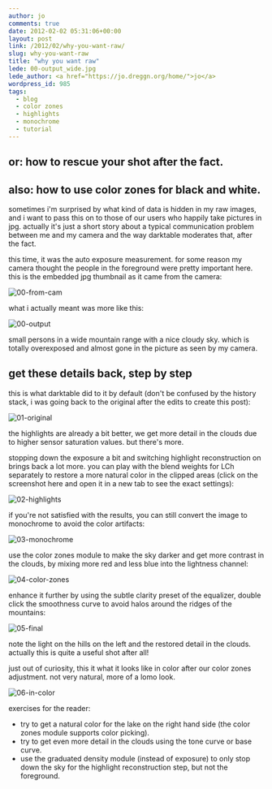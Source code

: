 ```yaml
---
author: jo
comments: true
date: 2012-02-02 05:31:06+00:00
layout: post
link: /2012/02/why-you-want-raw/
slug: why-you-want-raw
title: "why you want raw"
lede: 00-output_wide.jpg
lede_author: <a href="https://jo.dreggn.org/home/">jo</a>
wordpress_id: 985
tags:
  - blog
  - color zones
  - highlights
  - monochrome
  - tutorial
---
```

## or: how to rescue your shot after the fact.




## also: how to use color zones for black and white.


sometimes i'm surprised by what kind of data is hidden in my raw images, and i want to pass this on to those of our users who happily take pictures in jpg. actually it's just a short story about a typical communication problem between me and my camera and the way darktable moderates that, after the fact.

this time, it was the auto exposure measurement. for some reason my camera thought the people in the foreground were pretty important here. this is the embedded jpg thumbnail as it came from the camera:

![00-from-cam](00-from-cam.jpg)

what i actually meant was more like this:

![00-output](00-output.jpg)

small persons in a wide mountain range with a nice cloudy sky. which is totally overexposed and almost gone in the picture as seen by my camera.


## get these details back, step by step


this is what darktable did to it by default (don't be confused by the history stack, i was going back to the original after the edits to create this post):

![01-original](01-original.jpg)

the highlights are already a bit better, we get more detail in the clouds due to higher sensor saturation values. but there's more.

stopping down the exposure a bit and switching highlight reconstruction on brings back a lot more. you can play with the blend weights for LCh separately to restore a more natural color in the clipped areas (click on the screenshot here and open it in a new tab to see the exact settings):

![02-highlights](02-highlights.jpg)

if you're not satisfied with the results, you can still convert the image to monochrome to avoid the color artifacts:

![03-monochrome](03-monochrome.jpg)

use the color zones module to make the sky darker and get more contrast in the clouds, by mixing more red and less blue into the lightness channel:

![04-color-zones](04-color-zones.jpg)

enhance it further by using the subtle clarity preset of the equalizer, double click the smoothness curve to avoid halos around the ridges of the mountains:

![05-final](05-final.jpg)

note the light on the hills on the left and the restored detail in the clouds. actually this is quite a useful shot after all!

just out of curiosity, this it what it looks like in color after our color zones adjustment. not very natural, more of a lomo look.

![06-in-color](06-in-color.jpg)

exercises for the reader:

* try to get a natural color for the lake on the right hand side (the color zones module supports color picking).
* try to get even more detail in the clouds using the tone curve or base curve.
* use the graduated density module (instead of exposure) to only stop down the sky for the highlight reconstruction step, but not the foreground.
